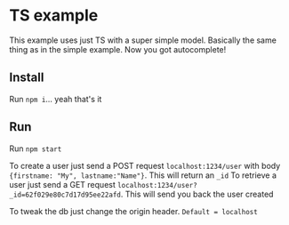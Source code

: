 # TS example

This example uses just TS with a super simple model. Basically the same thing as in the simple example. Now you got autocomplete!

## Install

Run `npm i`... yeah that's it

## Run

Run `npm start`

To create a user just send a POST request `localhost:1234/user` with body `{firstname: "My", lastname:"Name"}`. This will return an `_id`
To retrieve a user just send a GET request `localhost:1234/user?_id=62f029e80c7d17d95ee22afd`. This will send you back the user created

To tweak the db just change the origin header. `Default = localhost`